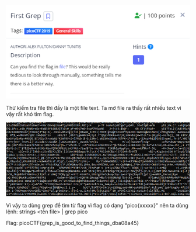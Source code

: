 ![Alt text](image.png)

Thử kiểm tra file thì đầy là một file text.
Ta mở file ra thấy rất nhiều text vì vậy rất khó tìm flag.

![Alt text](image-1.png)


Vì vậy ta dùng grep để tìm từ flag vì flag có dạng "pico{xxxxx}" nên ta dùng lệnh: strings <tên file> | grep pico

Flag: picoCTF{grep_is_good_to_find_things_dba08a45} 